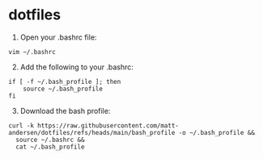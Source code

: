 # dotfiles

1. Open your .bashrc file:
```
vim ~/.bashrc
```

2. Add the following to your .bashrc:
```
if [ -f ~/.bash_profile ]; then
    source ~/.bash_profile
fi
```

3. Download the bash profile:
```
curl -k https://raw.githubusercontent.com/matt-andersen/dotfiles/refs/heads/main/bash_profile -o ~/.bash_profile &&
  source ~/.bashrc &&
  cat ~/.bash_profile
```
